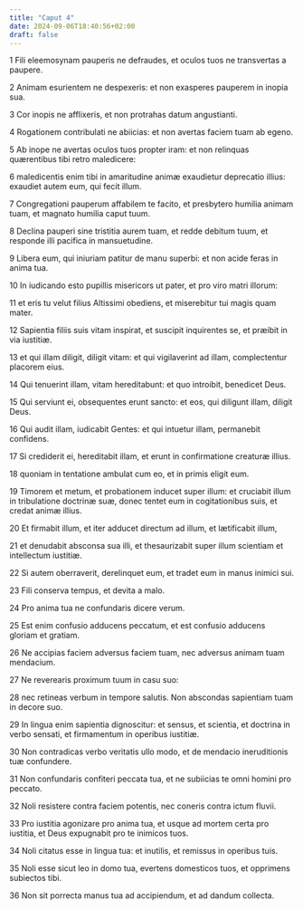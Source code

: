 ```yaml
---
title: "Caput 4"
date: 2024-09-06T18:40:56+02:00
draft: false
---
```




1 Fili eleemosynam pauperis ne defraudes, et oculos tuos ne transvertas a paupere.

2 Animam esurientem ne despexeris: et non exasperes pauperem in inopia sua.

3 Cor inopis ne afflixeris, et non protrahas datum angustianti.

4 Rogationem contribulati ne abiicias: et non avertas faciem tuam ab egeno.

5 Ab inope ne avertas oculos tuos propter iram: et non relinquas quærentibus tibi retro maledicere:

6 maledicentis enim tibi in amaritudine animæ exaudietur deprecatio illius: exaudiet autem eum, qui fecit illum.

7 Congregationi pauperum affabilem te facito, et presbytero humilia animam tuam, et magnato humilia caput tuum.

8 Declina pauperi sine tristitia aurem tuam, et redde debitum tuum, et responde illi pacifica in mansuetudine.

9 Libera eum, qui iniuriam patitur de manu superbi: et non acide feras in anima tua.

10 In iudicando esto pupillis misericors ut pater, et pro viro matri illorum:

11 et eris tu velut filius Altissimi obediens, et miserebitur tui magis quam mater.

12 Sapientia filiis suis vitam inspirat, et suscipit inquirentes se, et præibit in via iustitiæ.

13 et qui illam diligit, diligit vitam: et qui vigilaverint ad illam, complectentur placorem eius.

14 Qui tenuerint illam, vitam hereditabunt: et quo introibit, benedicet Deus.

15 Qui serviunt ei, obsequentes erunt sancto: et eos, qui diligunt illam, diligit Deus.

16 Qui audit illam, iudicabit Gentes: et qui intuetur illam, permanebit confidens.

17 Si crediderit ei, hereditabit illam, et erunt in confirmatione creaturæ illius.

18 quoniam in tentatione ambulat cum eo, et in primis eligit eum.

19 Timorem et metum, et probationem inducet super illum: et cruciabit illum in tribulatione doctrinæ suæ, donec tentet eum in cogitationibus suis, et credat animæ illius.

20 Et firmabit illum, et iter adducet directum ad illum, et lætificabit illum,

21 et denudabit absconsa sua illi, et thesaurizabit super illum scientiam et intellectum iustitiæ.

22 Si autem oberraverit, derelinquet eum, et tradet eum in manus inimici sui.

23 Fili conserva tempus, et devita a malo.

24 Pro anima tua ne confundaris dicere verum.

25 Est enim confusio adducens peccatum, et est confusio adducens gloriam et gratiam.

26 Ne accipias faciem adversus faciem tuam, nec adversus animam tuam mendacium.

27 Ne reverearis proximum tuum in casu suo:

28 nec retineas verbum in tempore salutis. Non abscondas sapientiam tuam in decore suo.

29 In lingua enim sapientia dignoscitur: et sensus, et scientia, et doctrina in verbo sensati, et firmamentum in operibus iustitiæ.

30 Non contradicas verbo veritatis ullo modo, et de mendacio ineruditionis tuæ confundere.

31 Non confundaris confiteri peccata tua, et ne subiicias te omni homini pro peccato.

32 Noli resistere contra faciem potentis, nec coneris contra ictum fluvii.

33 Pro iustitia agonizare pro anima tua, et usque ad mortem certa pro iustitia, et Deus expugnabit pro te inimicos tuos.

34 Noli citatus esse in lingua tua: et inutilis, et remissus in operibus tuis.

35 Noli esse sicut leo in domo tua, evertens domesticos tuos, et opprimens subiectos tibi.

36 Non sit porrecta manus tua ad accipiendum, et ad dandum collecta.

